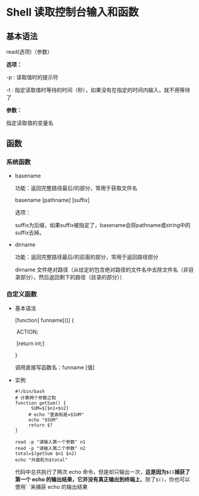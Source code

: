 # Shell 读取控制台输入和函数

## 基本语法

read(选项)（参数）

**选项：**

-p : 读取值时的提示符

-t  : 指定读取值时等待的时间（秒），如果没有在指定的时间内输入，就不用等待了

**参数：**

指定读取值的变量名

## 函数

### 系统函数

* basename

  功能：返回完整路径最后/的部分，常用于获取文件名

  basename [pathname] [suffix]

  选项：

  suffix为后缀，如果suffix被指定了，basename会将pathname或string中的suffix去掉。

* dirname

  功能：返回完整路径最后/的前面的部分，常用于返回路径部分

  dirname 文件绝对路径（从给定的包含绝对路径的文件名中去除文件名（非目录部分），然后返回剩下的路径（目录的部分））

### 自定义函数

* 基本语法

  [function] funname[()] {

  ​    ACTION;

  ​    [return int;]

  }

  调用直接写函数名：funname [值]

* 实例

  ```shell
  #!/bin/bash
  # 计算两个参数之和
  function getSum() {
        SUM=$[$n1+$n2]
       # echo "里面和是=$SUM"
       echo "$SUM"
       return $?
  }
  
  read -p "请输入第一个参数" n1
  read -p "请输入第二个参数" n2
  total=$(getSum $n1 $n2)
  echo "外面和为$total"
  
  ```

  代码中总共执行了两次 echo 命令，但是却只输出一次，**这是因为`$()`捕获了第一个 echo 的输出结果，它并没有真正输出到终端上**。除了`$()`，你也可以使用\`  \`来捕获 echo 的输出结果